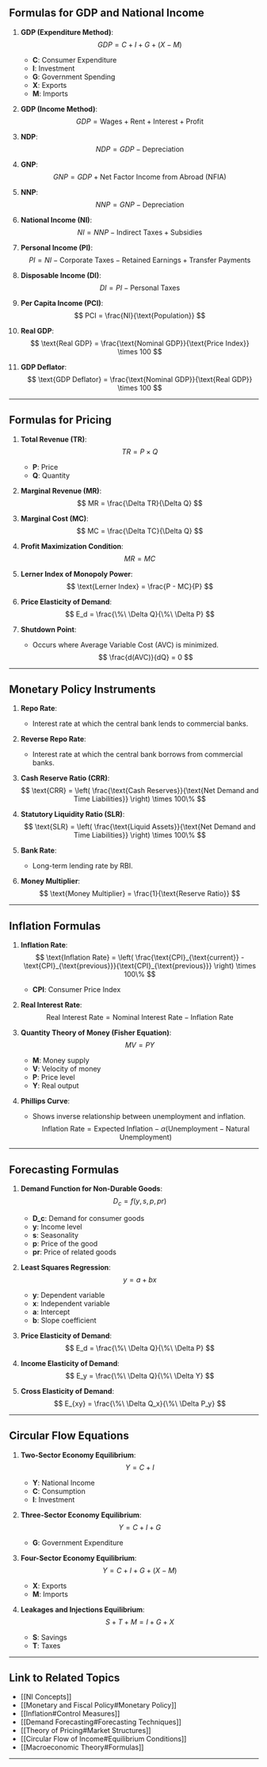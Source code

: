 
## Formulas for GDP and National Income

1. **GDP (Expenditure Method)**:
   $$
   GDP = C + I + G + (X - M)
   $$
   - **C**: Consumer Expenditure
   - **I**: Investment
   - **G**: Government Spending
   - **X**: Exports
   - **M**: Imports

2. **GDP (Income Method)**:
   $$
   GDP = \text{Wages} + \text{Rent} + \text{Interest} + \text{Profit}
   $$

3. **NDP**:
   $$
   NDP = GDP - \text{Depreciation}
   $$

4. **GNP**:
   $$
   GNP = GDP + \text{Net Factor Income from Abroad (NFIA)}
   $$

5. **NNP**:
   $$
   NNP = GNP - \text{Depreciation}
   $$

6. **National Income (NI)**:
   $$
   NI = NNP - \text{Indirect Taxes} + \text{Subsidies}
   $$

7. **Personal Income (PI)**:
   $$
   PI = NI - \text{Corporate Taxes} - \text{Retained Earnings} + \text{Transfer Payments}
   $$

8. **Disposable Income (DI)**:
   $$
   DI = PI - \text{Personal Taxes}
   $$

9. **Per Capita Income (PCI)**:
   $$
   PCI = \frac{NI}{\text{Population}}
   $$

10. **Real GDP**:
    $$
    \text{Real GDP} = \frac{\text{Nominal GDP}}{\text{Price Index}} \times 100
    $$

11. **GDP Deflator**:
    $$
    \text{GDP Deflator} = \frac{\text{Nominal GDP}}{\text{Real GDP}} \times 100
    $$

---

## Formulas for Pricing

1. **Total Revenue (TR)**:
   $$
   TR = P \times Q
   $$
   - **P**: Price
   - **Q**: Quantity

2. **Marginal Revenue (MR)**:
   $$
   MR = \frac{\Delta TR}{\Delta Q}
   $$

3. **Marginal Cost (MC)**:
   $$
   MC = \frac{\Delta TC}{\Delta Q}
   $$

4. **Profit Maximization Condition**:
   $$
   MR = MC
   $$

5. **Lerner Index of Monopoly Power**:
   $$
   \text{Lerner Index} = \frac{P - MC}{P}
   $$

6. **Price Elasticity of Demand**:
   $$
   E_d = \frac{\%\ \Delta Q}{\%\ \Delta P}
   $$

7. **Shutdown Point**:
   - Occurs where Average Variable Cost (AVC) is minimized.
     $$
     \frac{d(AVC)}{dQ} = 0
     $$

---

## Monetary Policy Instruments

1. **Repo Rate**:
   - Interest rate at which the central bank lends to commercial banks.

2. **Reverse Repo Rate**:
   - Interest rate at which the central bank borrows from commercial banks.

3. **Cash Reserve Ratio (CRR)**:
   $$
   \text{CRR} = \left( \frac{\text{Cash Reserves}}{\text{Net Demand and Time Liabilities}} \right) \times 100\%
   $$

4. **Statutory Liquidity Ratio (SLR)**:
   $$
   \text{SLR} = \left( \frac{\text{Liquid Assets}}{\text{Net Demand and Time Liabilities}} \right) \times 100\%
   $$

5. **Bank Rate**:
   - Long-term lending rate by RBI.

6. **Money Multiplier**:
   $$
   \text{Money Multiplier} = \frac{1}{\text{Reserve Ratio}}
   $$

---

## Inflation Formulas

1. **Inflation Rate**:
   $$
   \text{Inflation Rate} = \left( \frac{\text{CPI}_{\text{current}} - \text{CPI}_{\text{previous}}}{\text{CPI}_{\text{previous}}} \right) \times 100\%
   $$
   - **CPI**: Consumer Price Index

2. **Real Interest Rate**:
   $$
   \text{Real Interest Rate} = \text{Nominal Interest Rate} - \text{Inflation Rate}
   $$

3. **Quantity Theory of Money (Fisher Equation)**:
   $$
   MV = PY
   $$
   - **M**: Money supply
   - **V**: Velocity of money
   - **P**: Price level
   - **Y**: Real output

4. **Phillips Curve**:
   - Shows inverse relationship between unemployment and inflation.
     $$
     \text{Inflation Rate} = \text{Expected Inflation} - \alpha (\text{Unemployment} - \text{Natural Unemployment})
     $$

---

## Forecasting Formulas

1. **Demand Function for Non-Durable Goods**:
   $$
   D_c = f(y, s, p, pr)
   $$
   - **D_c**: Demand for consumer goods
   - **y**: Income level
   - **s**: Seasonality
   - **p**: Price of the good
   - **pr**: Price of related goods

2. **Least Squares Regression**:
   $$
   y = a + bx
   $$
   - **y**: Dependent variable
   - **x**: Independent variable
   - **a**: Intercept
   - **b**: Slope coefficient

3. **Price Elasticity of Demand**:
   $$
   E_d = \frac{\%\ \Delta Q}{\%\ \Delta P}
   $$

4. **Income Elasticity of Demand**:
   $$
   E_y = \frac{\%\ \Delta Q}{\%\ \Delta Y}
   $$

5. **Cross Elasticity of Demand**:
   $$
   E_{xy} = \frac{\%\ \Delta Q_x}{\%\ \Delta P_y}
   $$

---

## Circular Flow Equations

1. **Two-Sector Economy Equilibrium**:
   $$
   Y = C + I
   $$
   - **Y**: National Income
   - **C**: Consumption
   - **I**: Investment

2. **Three-Sector Economy Equilibrium**:
   $$
   Y = C + I + G
   $$
   - **G**: Government Expenditure

3. **Four-Sector Economy Equilibrium**:
   $$
   Y = C + I + G + (X - M)
   $$
   - **X**: Exports
   - **M**: Imports

4. **Leakages and Injections Equilibrium**:
   $$
   S + T + M = I + G + X
   $$
   - **S**: Savings
   - **T**: Taxes

---

## Link to Related Topics

- [[NI Concepts]]
- [[Monetary and Fiscal Policy#Monetary Policy]]
- [[Inflation#Control Measures]]
- [[Demand Forecasting#Forecasting Techniques]]
- [[Theory of Pricing#Market Structures]]
- [[Circular Flow of Income#Equilibrium Conditions]]
- [[Macroeconomic Theory#Formulas]]

---
